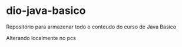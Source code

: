 # dio-java-basico
Repositório para armazenar todo o conteudo do curso de Java Basico

Alterando localmente no pcs
